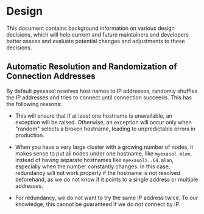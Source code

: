 # Design

This document contains background information on various design decisions, which will help current and future maintainers and developers better assess and evaluate potential changes and adjustments to these decisions.

## Automatic Resolution and Randomization of Connection Addresses

By default pyexasol resolves host names to IP addresses, randomly shuffles the IP addresses and tries to connect until connection succeeds. This has the following reasons:

* This will ensure that if at least one hostname is unavailable, an exception will be raised. Otherwise, an exception will occur only when "random" selects a broken hostname, leading to unpredictable errors in production.

* When you have a very large cluster with a growing number of nodes, it makes sense to put all nodes under one hostname, like `myexasol.mlan`, instead of having separate hostnames like `myexasol1..64.mlan`, especially when the number constantly changes. In this case, redundancy will not work properly if the hostname is not resolved beforehand, as we do not know if it points to a single address or multiple addresses.

* For redundancy, we do not want to try the same IP address twice. To our knowledge, this cannot be guaranteed if we do not connect by IP.
